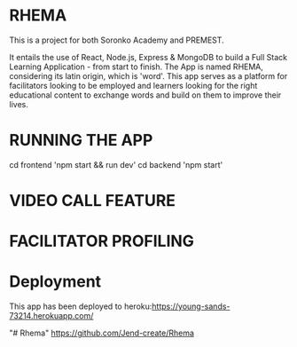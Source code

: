 # RHEMA
This is a project for both Soronko Academy and PREMEST.

It entails the use of React, Node.js, Express & MongoDB to build a Full Stack Learning Application - from start to finish. The App is named RHEMA, considering its latin origin, which is 'word'. This app serves as a platform for facilitators looking to be employed and learners looking for the right educational content to exchange words and build on them to improve their lives.
# RUNNING THE APP
cd frontend
'npm start && run dev'
cd backend
'npm start'
 
# VIDEO CALL FEATURE

# FACILITATOR PROFILING

# Deployment
This app has been deployed to heroku:https://young-sands-73214.herokuapp.com/

"# Rhema" 
https://github.com/Jend-create/Rhema

